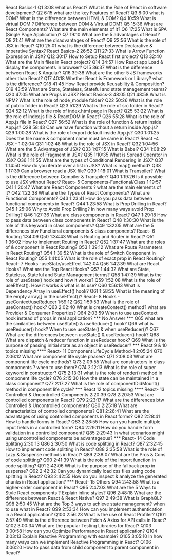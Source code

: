 React Basics-1
Q1 3:08 what us React? What is the Role of React in software development?
Q2 6:15 what are the key Features of React?
Q3 8:00 what is DOM? What is the difference between HTML & DOM?
Q4 10:59 What is virtual DOM ? Difference between DOM & Virtual DOM?
Q5 15:36 What are React Components? What are the main elements of it?
Q6 17:25 What is SPA (Single Page Application)?
Q7 19:10 What are the 5 advantages of React?
Q8 21:41 What are the disadvantages of React?
Q9 22:56 What is the role of JSX in React?
Q10 25:01 what is the difference between Declarative & Imperative Syntax?
React Basics-2 26:52
Q11 27:33 What is Arrow Function Expression in JSX?
Q12 30:17 How to Setup React first project?
Q13 32:40 What are the Main files in React project?
Q14 34:57 How React app Load & display the components in 
browser?
Q15 36:37 What is the difference between React & Angular?
Q16 39:38 What are the other 5 JS frameworks other than 
React?
Q17 40:18 Whether React is Framework or Library? what is 
the difference?
Q18 41:45 How React provide Reusability & Composition?
Q19 43:59 What are State, Stateless, Stateful and state 
management teams?
Q20 47:05 What are Props in JSX?
React Basics-3 48:05
Q21 48:58 What is NPM? What is the role of node_module 
folder?
Q22 50:26 What is the role of public folder in React?
Q23 51:29 What is the role of src folder in React?
Q24 52:12 What is the role of index.html page in React?
Q25 53:22 What is the role of index.js file & ReactDOM in 
React?
Q26 55:28 What is the role of App.js file in React?
Q27 56:52 What is the role of function & return inside 
App.js?
Q28 58:43 Can we have function without a return inside 
App.js?
Q29 1:00:28 What is the role of export default inside 
App.js?
Q30 1:01:25 Does the file name & component name must be 
same in React?
React -4 JSX - 1:02:04
Q31 1:02:48 What is the role of JSX in React?
Q32 1:04:56 What are the 5 Advantages of JSX?
Q33 1:07:15 What is Babel?
Q34 1:08:29 What is the role of Fragment in JSX?
Q35 1:10:35 What is Spread Operator in JSX?
Q36 1:11:55 What are the types of Conditional Rendering 
in JSX?
Q37 1:14:50 How do you iterate over a list in JSX? What 
is map() method?
Q38 1:17:39 Can a browser read a JSX file?
Q39 1:18:01 What is Transpiler? What is the difference 
between Compiler & Transpiler?
Q40 1:19:26 Is it possible to use JSX without React?
React- 5 Components-Functional/Class 1:19:57
Q41 1:20:47 What are React Components ? what are the main 
elements of it?
Q42 1:22:38 What are the Types of React Components? What 
are Functional Components?
Q43 1:23:41 How do you pass data between functional 
components in React?
Q44 1:23:58 What is Prop Drilling in React?
Q45 1:25:06 Why to Avoid Prop Drilling? In how many ways 
avoid Prop Drilling?
Q46 1:27:36 What are class components in React?
Q47 1:29:18 How to pass data between class components in 
React?
Q48 1:30:30 What is the role of this keyword in class 
components?
Q49 1:32:05 What are the 5 differences btw Functional 
components & class components? 
React- 6 Routing 1:34:09
Q50 1:34:43 What is Routing and Router in React?
Q51 1:36:02 How to implement Routing in React?
Q52 1:37:47 What are the roles of <Routes> & <Route> 
component in React Routing?
Q53 1:39:12 What are Route Parameters in React Routing?
Q54 1:39:52 What is the role of Switch Component in React 
Routing?
Q55 1:41:05 What is the role of exact prop in React 
Routing?
React- 7 Hooks -useState/useEffect 1:42:04
Q56 1:42:39 What are React Hooks? What are the Top React 
Hooks?
Q57 1:44:32 What are State, Stateless, Stateful and State 
Management terms?
Q58 1:47:39 What is the role of useState() hook and how 
it works?
Q59 1:52:08 What is the role of useEffect(). How it works 
& what is its use?
Q60 1:56:13 What is Dependency Array in useEffect() hook?
Q61 1:58:25 What is the meaning of the empty array[] in 
the useEffect()?
React- 8 Hooks -useContext/useReducer 1:59:12
Q62 1:59:53 What is the role of useContaxt() hook?
Q63 2:02:40 What is createContext() method? what are 
Provider & Consumer Properties?
Q64 2:03:59 When to use useContext hook instead of props 
in real application?
*** No Answer *** 
Q65 what are the similarities between useState() & 
useReducer() hook?
Q66 what is useReducer() hook? When to use useState() & 
when useReducer()?
Q67 What are the differences between useState() & 
useReducer() hook?
Q68 What are dispatch & reducer function in useReducer 
hook?
Q69 What is the purpose of passing initial state as an 
object in useReducer?
*** React 9 & 10 topics missing ****
React- 11 Component LifeCycle Method-1 2:05:24
Q70 2:06:12 What are component life cycle phases?
Q71 2:08:03 What are component life cycle methods?
Q73 2:09:55 What are constructors in class components ? 
when to use them?
Q74 2:12:13 What is the role of super keyword in 
constructor?
Q75 2:13:31 what is the role of render() method in 
component life cycle?
Q76 2:15:30 How the state can be maintained in a class 
component?
Q77 2:17:27 What is the role of componentDidMount() 
method in component life cycle?
*** React 12 topics missing ****
React- 13 Controlled & Uncontrolled Components 2:20:39
Q78 2:20:53 What are controlled components in React?
Q79 2:23:17 What are the differences btw Controlled & 
Uncontrolled components?
Q80 2:25:18 What are characteristics of controlled 
components?
Q81 2:26:41 What are the advantages of using controlled 
components in React forms?
Q82 2:28:41 How to handle forms in React?
Q83 2:28:55 How can you handle multiple input fields in a 
controlled form?
Q84 2:29:11 How do you handle form validation in a 
controlled component?
Q85 2:29:43 In what scenarios might using uncontrolled 
components be advantageous?
*** React- 14 Code Splitting 2:30:13
Q86 2:30:50 What is code splitting in React?
Q87 2:32:45 How to implement code splitting in React?
Q88 2:35:58 What is the role of Lazy & Suspense methods 
in React?
Q89 2:38:07 What are the Pros & Cons of code splitting?
Q90 2:41:39 What is the role of the import function in 
code splitting?
Q91 2:42:06 What is the purpose of the fallback prop in 
suspense?
Q92 2:42:32 Can you dynamically load css files using code 
splitting in React?
Q93 2:42:55 How do you inspect & analyze the generated 
chunks in React application?
*** React- 15 Others
Q94 2:43:58 What is a higher-order component in React?
Q95 2:47:03 What are the 5 Ways to Style React components 
? Explain inline styles?
Q96 2:48:18 What are the difference between React & React 
Native?
Q97 2:49:38 What is GraphQL?
Q98 2:50:45 What are the Top 3 ways to achieve state 
management? when to use what in React?
Q99 2:53:34 How can you implement authentication in a 
React application?
Q100 2:56:23 What is the use of React Profiler?
Q101 2:57:49 What is the difference between Fetch & Axios 
for API calls in React?
Q102 3:00:34 What are the popular Testing Libraries for 
React?
Q103 3:00:58 How can you Optimize Performance in React 
application?
Q104 3:03:13 Explain Reactive Programming with example?
Q105 3:05:10 In how many ways can we implement Reactive 
Programming in React?
Q106 3:06:20 How to pass data from child component to 
parent component in React?
